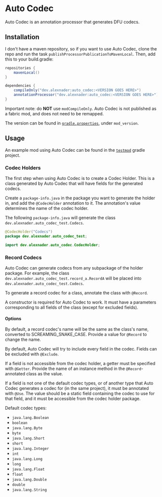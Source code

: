 # Auto Codec

Auto Codec is an annotation processor that generates DFU codecs.

## Installation

I don't have a maven repository, so if you want to use Auto Codec, clone the repo and
run the task `publishProcessorPublicationToMavenLocal`. Then, add this to your build.gradle:

```gradle
repositories {
    mavenLocal()
}

dependencies {
    compileOnly("dev.alexnader:auto_codec:<VERSION GOES HERE>")
    annotationProcessor("dev.alexnader:auto_codec:<VERSION GOES HERE>")
}
```

Important note: do **NOT** use `modCompileOnly`. Auto Codec is not published as a fabric mod, and does not need
to be remapped.

The version can be found in [`gradle.properties`](gradle.properties), under `mod_version`.

## Usage

An example mod using Auto Codec can be found in the [`testmod`](testmod) gradle project.

### Codec Holders

The first step when using Auto Codec is to create a Codec Holder. This is a class generated
by Auto Codec that will have fields for the generated codecs.

Create a `package-info.java` in the package you want to generate the holder in, and add the
`@CodecHolder` annotation to it. The annotation's value determines the name of the codec
holder.

The following `package-info.java` will generate the class
`dev.alexnader.auto_codec_test.Codecs`.

```java
@CodecHolder("Codecs")
package dev.alexnader.auto_codec_test;

import dev.alexnader.auto_codec.CodecHolder;
```

### Record Codecs

Auto Codec can generate codecs from any subpackage of the holder package. For example,
the class `dev.alexnader.auto_codec_test.record_a.RecordA` will be placed into
`dev.alexnader.auto_codec_test.Codecs`.

To generate a record codec for a class, annotate the class with `@Record`.

A constructor is required for Auto Codec to work. It must have a parameters corresponding
to all fields of the class (except for excluded fields).

#### Options

By default, a record codec's name will be the same as the class's name, converted to
SCREAMING_SNAKE_CASE. Provide a value for `@Record` to change the name.

By default, Auto Codec will try to include every field in the codec. Fields can be
excluded with `@Exclude`.

If a field is not accessible from the codec holder, a getter
must be specified with `@Getter`. Provide the name of an instance method in the
`@Record`-annotated class as the value.

If a field is not one of the default codec types, or of another type that Auto Codec
generates a codec for (in the same project), it must be annotated with `@Use`. The
value should be a static field containing the codec to use for that field, and it must
be accessible from the codec holder package.

Default codec types:
- `java.lang.Boolean`
- `boolean`
- `java.lang.Byte`
- `byte`
- `java.lang.Short`
- `short`
- `java.lang.Integer`
- `int`
- `java.lang.Long`
- `long`
- `java.lang.Float`
- `float`
- `java.lang.Double`
- `double`
- `java.lang.String`
